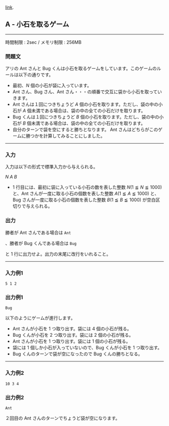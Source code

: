 [link](http://arc028.contest.atcoder.jp/tasks/arc028_1).

## A - 小石を取るゲーム

----------

時間制限 : 2sec / メモリ制限 : 256MB

### 問題文

アリの Ant さんと Bug くんは小石を取るゲームをしています。このゲームのルールは以下の通りです。

* 最初、$N$ 個の小石が袋に入っています。
* Ant さん、Bug さん、Ant さん・・・の順番で交互に袋から小石を取っていきます。
* Ant さんは１回につきちょうど $A$ 個の小石を取ります。ただし、袋の中の小石が $A$ 個未満である場合は、袋の中の全ての小石だけを取ります。
* Bug くんは１回につきちょうど $B$ 個の小石を取ります。ただし、袋の中の小石が $B$ 個未満である場合は、袋の中の全ての小石だけを取ります。
* 自分のターンで袋を空にすると勝ちとなります。
Ant さんはどちらがこのゲームに勝つかを計算してみることにしました。

----------

### 入力

入力は以下の形式で標準入力から与えられる。

>
$N$ $A$ $B$


* $1$ 行目には、最初に袋に入っている小石の数を表した整数 $N (1 ≦ N ≦ 1000)$ と、Ant さんが一度に取る小石の個数を表した整数 $A (1 ≦ A ≦ 1000)$ と、Bug さんが一度に取る小石の個数を表した整数 $B (1 ≦ B  ≦ 1000)$ が空白区切りで与えられる。
### 出力

勝者が Ant さんである場合は `Ant`

、勝者が Bug くんである場合は `Bug`

 と $1$ 行に出力せよ。出力の末尾に改行をいれること。

----------

### 入力例1

```
5 1 2
```

### 出力例1

```
Bug
```

以下のようにゲームが進行します。

* Ant さんが小石を $1$ つ取り出す。袋には $4$ 個の小石が残る。
* Bug くんが小石を $2$ つ取り出す。袋には $2$ 個の小石が残る。
* Ant さんが小石を $1$ つ取り出す。袋には $1$ 個の小石が残る。
* 袋には $1$ 個しか小石が入っていないので、Bug くんが小石を $1$ つ取り出す。
* Bug くんのターンで袋が空になったので Bug くんの勝ちとなる。
----------

### 入力例2

```
10 3 4
```

### 出力例2

```
Ant
```

２回目の Ant さんのターンでちょうど袋が空になります。

